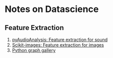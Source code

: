 # Notes on Datascience

## Feature Extraction

1. [pyAudioAnalysis: Feature extraction for sound](https://github.com/tyiannak/pyAudioAnalysis)
1. [Scikit-images: Feature extraction for images](http://www.scipy-lectures.org/packages/scikit-image/#feature-extraction-for-computer-vision)
1. [Python graph gallery](https://python-graph-gallery.com/)